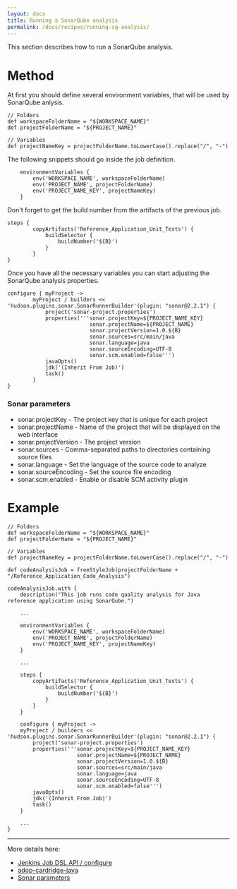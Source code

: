 ```yaml
---
layout: docs
title: Running a SonarQube analysis
permalink: /docs/recipes/running-sq-analysis/
---
```


This section describes how to run a SonarQube analysis.

# Method

At first you should define several environment variables, that will be used by SonarQube anlysis.

```
// Folders
def workspaceFolderName = "${WORKSPACE_NAME}"
def projectFolderName = "${PROJECT_NAME}"

// Variables
def projectNameKey = projectFolderName.toLowerCase().replace("/", "-")
```

The following snippets should go inside the job definition.

```
    environmentVariables {
        env('WORKSPACE_NAME', workspaceFolderName)
        env('PROJECT_NAME', projectFolderName)
        env('PROJECT_NAME_KEY', projectNameKey)
    }
```

Don't forget to get the build number from the artifacts of the previous job.

```
steps {
        copyArtifacts('Reference_Application_Unit_Tests') {
            buildSelector {
                buildNumber('${B}')
            }
        }
}
```

Once you have all the necessary variables you can start adjusting the SonarQube analysis properties.

```
configure { myProject ->
        myProject / builders << 'hudson.plugins.sonar.SonarRunnerBuilder'(plugin: "sonar@2.2.1") {
            project('sonar-project.properties')
            properties('''sonar.projectKey=${PROJECT_NAME_KEY}
                          sonar.projectName=${PROJECT_NAME}
                          sonar.projectVersion=1.0.${B}
                          sonar.sources=src/main/java
                          sonar.language=java
                          sonar.sourceEncoding=UTF-8
                          sonar.scm.enabled=false''')
            javaOpts()
            jdk('(Inherit From Job)')
            task()
        }
}
```

### Sonar parameters

- sonar.projectKey - The project key that is unique for each project
- sonar.projectName - Name of the project that will be displayed on the web interface
- sonar.projectVersion - The project version
- sonar.sources - Comma-separated paths to directories containing source files
- sonar.language - Set the language of the source code to analyze
- sonar.sourceEncoding - Set the source file encoding
- sonar.scm.enabled - Enable or disable SCM activity plugin

# Example

```
// Folders
def workspaceFolderName = "${WORKSPACE_NAME}"
def projectFolderName = "${PROJECT_NAME}"

// Variables
def projectNameKey = projectFolderName.toLowerCase().replace("/", "-")

def codeAnalysisJob = freeStyleJob(projectFolderName + "/Reference_Application_Code_Analysis")

codeAnalysisJob.with {
    description("This job runs code quality analysis for Java reference application using SonarQube.")
    
    ...
    
    environmentVariables {
        env('WORKSPACE_NAME', workspaceFolderName)
        env('PROJECT_NAME', projectFolderName)
        env('PROJECT_NAME_KEY', projectNameKey)
    }
    
    ...
    
    steps {
        copyArtifacts('Reference_Application_Unit_Tests') {
            buildSelector {
                buildNumber('${B}')
            }
        }
    }
    
    configure { myProject ->
    myProject / builders << 'hudson.plugins.sonar.SonarRunnerBuilder'(plugin: "sonar@2.2.1") {
        project('sonar-project.properties')
        properties('''sonar.projectKey=${PROJECT_NAME_KEY}
                      sonar.projectName=${PROJECT_NAME}
                      sonar.projectVersion=1.0.${B}
                      sonar.sources=src/main/java
                      sonar.language=java
                      sonar.sourceEncoding=UTF-8
                      sonar.scm.enabled=false''')
        javaOpts()
        jdk('(Inherit From Job)')
        task()
    }
    
    ...
}
```

---

More details here:

- [Jenkins Job DSL API / configure](https://jenkinsci.github.io/job-dsl-plugin/#method/javaposse.jobdsl.dsl.jobs.WorkflowJob.configure)
- [adop-cardridge-java](https://github.com/Accenture/adop-cartridge-java/blob/master/jenkins/jobs/dsl/java_reference_application_jobs.groovy)
- [Sonar parameters](http://docs.sonarqube.org/display/SONAR/Analysis+Parameters)



